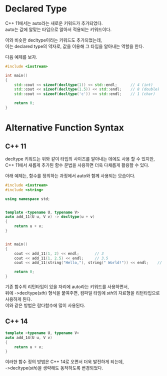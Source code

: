 # Declared Type

C++ 11에서는 auto라는 새로운 키워드가 추가되었다.  
auto는 값에 알맞는 타입으로 알아서 적용되는 키워드이다.

이와 비슷한 decltype이라는 키워드도 추가되었는데,  
이는 declared type의 약자로, 값을 이용해 그 타입을 알아내는 역할을 한다.

다음 예제를 보자.

```C++
#include <iostream>

int main()
{
    std::cout << sizeof(decltype(1)) << std::endl;      // 4 (int)
    std::cout << sizeof(decltype(1.5)) << std::endl;    // 8 (double)
    std::cout << sizeof(decltype('c')) << std::endl;    // 1 (char)

    return 0;
}
```

# Alternative Function Syntax

## C++ 11

decltype 키워드는 위와 같이 타입의 사이즈를 알아내는 데에도 사용 할 수 있지만,  
C++ 11에서 새롭게 추가된 함수 문법을 사용하면 더욱 다채롭게 활용할 수 있다.

아래 예제는, 함수를 정의하는 과정에서 auto와 함께 사용되는 모습이다.

```C++
#include <iostream>
#include <string>

using namespace std;


template <typename U, typename V>
auto add_11(U u, V v) -> decltype(u + v)
{
    return u + v;
}


int main()
{
    cout << add_11(1, 2) << endl;       // 3
    cout << add_11(1, 2.5) << endl;     // 3.5
    cout << add_11(string("Hello,"), string(" World!")) << endl;    // Hello, World!

    return 0;
}
```

기존 함수의 리턴타입이 있을 자리에 auto라는 키워드를 사용하면서,  
뒤에 ->decltype(*sth*) 형식을 붙여주면, 컴파일 타임에 *sth*의 자료형을
리턴타입으로 사용하게 된다.  
이와 같은 방법은 람다함수에 많이 사용된다.

## C++ 14

```C++
template <typename U, typename V>
auto add_14(U u, V v)
{
    return u + v;
}
```

이러한 함수 정의 방법은 C++ 14로 오면서 더욱 발전하게 되는데,  
->decltype(*sth*)을 생략해도 동작하도록 변경되었다.
